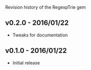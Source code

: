 Revision history of the RegexpTrie gem

## v0.2.0 - 2016/01/22

- Tweaks for documentation

## v0.1.0 - 2016/01/22

- Initial release
